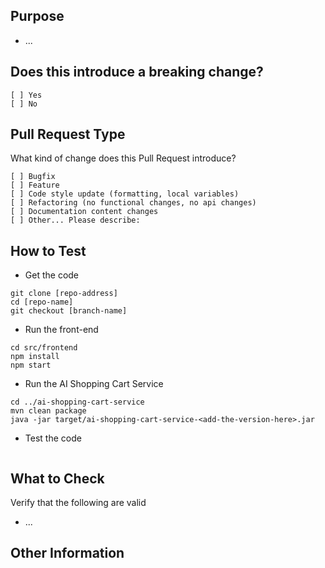 ## Purpose
<!-- Describe the intention of the changes being proposed. What problem does it solve or functionality does it add? -->
* ...

## Does this introduce a breaking change?
<!-- Mark one with an "x". -->
```
[ ] Yes
[ ] No
```

## Pull Request Type
What kind of change does this Pull Request introduce?

<!-- Please check the one that applies to this PR using "x". -->
```
[ ] Bugfix
[ ] Feature
[ ] Code style update (formatting, local variables)
[ ] Refactoring (no functional changes, no api changes)
[ ] Documentation content changes
[ ] Other... Please describe:
```

## How to Test
* Get the code

```
git clone [repo-address]
cd [repo-name]
git checkout [branch-name]
```

* Run the front-end

```
cd src/frontend
npm install
npm start
```

* Run the AI Shopping Cart Service
<!-- Add the version of the backend -->
```
cd ../ai-shopping-cart-service
mvn clean package
java -jar target/ai-shopping-cart-service-<add-the-version-here>.jar
```

* Test the code
<!-- Add steps to run the tests suite and/or manually test -->
```
```

## What to Check
Verify that the following are valid
* ...

## Other Information
<!-- Add any other helpful information that may be needed here. -->